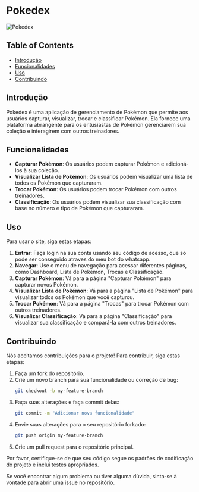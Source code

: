 # Pokedex

![Pokedex](https://i.imgur.com/fx1x7lY.png)

## Table of Contents
- [Introdução](#introdução)
- [Funcionalidades](#funcionalidades)
- [Uso](#uso)
- [Contribuindo](#contribuindo)

## Introdução

Pokedex é uma aplicação de gerenciamento de Pokémon que permite aos usuários capturar, visualizar, trocar e classificar Pokémon. Ela fornece uma plataforma abrangente para os entusiastas de Pokémon gerenciarem sua coleção e interagirem com outros treinadores.

## Funcionalidades

- **Capturar Pokémon**: Os usuários podem capturar Pokémon e adicioná-los à sua coleção.
- **Visualizar Lista de Pokémon**: Os usuários podem visualizar uma lista de todos os Pokémon que capturaram.
- **Trocar Pokémon**: Os usuários podem trocar Pokémon com outros treinadores.
- **Classificação**: Os usuários podem visualizar sua classificação com base no número e tipo de Pokémon que capturaram.

## Uso

Para usar o site, siga estas etapas:

1. **Entrar**: Faça login na sua conta usando seu código de acesso, que so pode ser conseguido atraves do meu bot do whatsapp.
2. **Navegar**: Use o menu de navegação para acessar diferentes páginas, como Dashboard, Lista de Pokémon, Trocas e Classificação.
3. **Capturar Pokémon**: Vá para a página "Capturar Pokémon" para capturar novos Pokémon.
4. **Visualizar Lista de Pokémon**: Vá para a página "Lista de Pokémon" para visualizar todos os Pokémon que você capturou.
5. **Trocar Pokémon**: Vá para a página "Trocas" para trocar Pokémon com outros treinadores.
6. **Visualizar Classificação**: Vá para a página "Classificação" para visualizar sua classificação e compará-la com outros treinadores.

## Contribuindo

Nós aceitamos contribuições para o projeto! Para contribuir, siga estas etapas:

1. Faça um fork do repositório.
2. Crie um novo branch para sua funcionalidade ou correção de bug:
   ```bash
   git checkout -b my-feature-branch
   ```
3. Faça suas alterações e faça commit delas:
   ```bash
   git commit -m "Adicionar nova funcionalidade"
   ```
4. Envie suas alterações para o seu repositório forkado:
   ```bash
   git push origin my-feature-branch
   ```
5. Crie um pull request para o repositório principal.

Por favor, certifique-se de que seu código segue os padrões de codificação do projeto e inclui testes apropriados.

Se você encontrar algum problema ou tiver alguma dúvida, sinta-se à vontade para abrir uma issue no repositório.
